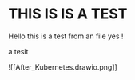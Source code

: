 # THIS IS IS A TEST
Hello this is a test from an file yes !

a tesit

![[After_Kubernetes.drawio.png]]